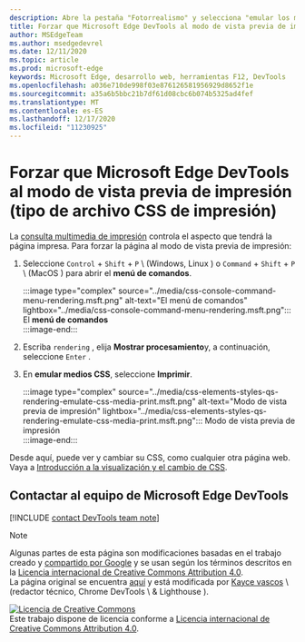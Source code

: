 ```yaml
---
description: Abre la pestaña "Fotorrealismo" y selecciona "emular los medios CSS" > "Imprimir".
title: Forzar que Microsoft Edge DevTools al modo de vista previa de impresión (tipo de archivo CSS de impresión)
author: MSEdgeTeam
ms.author: msedgedevrel
ms.date: 12/11/2020
ms.topic: article
ms.prod: microsoft-edge
keywords: Microsoft Edge, desarrollo web, herramientas F12, DevTools
ms.openlocfilehash: a036e710de998f03e876126581956929d8652f1e
ms.sourcegitcommit: a35a6b5bbc21b7df61d08cbc6b074b5325ad4fef
ms.translationtype: MT
ms.contentlocale: es-ES
ms.lasthandoff: 12/17/2020
ms.locfileid: "11230925"
---
```

<!-- Copyright Kayce Basques 

   Licensed under the Apache License, Version 2.0 (the "License");
   you may not use this file except in compliance with the License.
   You may obtain a copy of the License at

       https://www.apache.org/licenses/LICENSE-2.0

   Unless required by applicable law or agreed to in writing, software
   distributed under the License is distributed on an "AS IS" BASIS,
   WITHOUT WARRANTIES OR CONDITIONS OF ANY KIND, either express or implied.
   See the License for the specific language governing permissions and
   limitations under the License.  -->

# Forzar que Microsoft Edge DevTools al modo de vista previa de impresión (tipo de archivo CSS de impresión)  

La [consulta multimedia de impresión][MDNUsingMediaQueries] controla el aspecto que tendrá la página impresa.  Para forzar la página al modo de vista previa de impresión:  

1.  Seleccione `Control` + `Shift` + `P` \ (Windows, Linux \) o `Command` + `Shift` + `P` \ (MacOS \) para abrir el **menú de comandos**.  
    
    :::image type="complex" source="../media/css-console-command-menu-rendering.msft.png" alt-text="El menú de comandos" lightbox="../media/css-console-command-menu-rendering.msft.png":::
       El **menú de comandos**  
    :::image-end:::  
    
1.  Escriba `rendering` , elija **Mostrar procesamiento**y, a continuación, seleccione `Enter` .  
1.  En **emular medios CSS**, seleccione **Imprimir**.  
    
    :::image type="complex" source="../media/css-elements-styles-qs-rendering-emulate-css-media-print.msft.png" alt-text="Modo de vista previa de impresión" lightbox="../media/css-elements-styles-qs-rendering-emulate-css-media-print.msft.png":::
       Modo de vista previa de impresión  
    :::image-end:::  
    
Desde aquí, puede ver y cambiar su CSS, como cualquier otra página web.  Vaya a [Introducción a la visualización y el cambio de CSS][DevToolsCSSGetStarted].  

## Contactar al equipo de Microsoft Edge DevTools  

[!INCLUDE [contact DevTools team note](../includes/contact-devtools-team-note.md)]  

<!-- links -->  

[MicrosoftEdgeDevTools]: ../../devtools-guide-chromium/index.md "Herramientas para desarrolladores de Microsoft Edge (cromo) | Microsoft docs"  
[DevToolsCSSGetStarted]: ./index.md "Introducción a la visualización y el cambio de CSS | Microsoft docs"  

[MDNUsingMediaQueries]: https://developer.mozilla.org/docs/Web/CSS/Media_Queries/Using_media_queries "Usar consultas multimedia | MDN"  

> [!NOTE]
> Algunas partes de esta página son modificaciones basadas en el trabajo creado y [compartido por Google][GoogleSitePolicies] y se usan según los términos descritos en la [Licencia internacional de Creative Commons Attribution 4.0][CCA4IL].  
> La página original se encuentra [aquí](https://developers.google.com/web/tools/chrome-devtools/css/print-preview) y está modificada por [Kayce vascos][KayceBasques] \ (redactor técnico, Chrome DevTools \ & Lighthouse \).  

[![Licencia de Creative Commons][CCby4Image]][CCA4IL]  
Este trabajo dispone de licencia conforme a [Licencia internacional de Creative Commons Attribution 4.0][CCA4IL].  

[CCA4IL]: https://creativecommons.org/licenses/by/4.0  
[CCby4Image]: https://i.creativecommons.org/l/by/4.0/88x31.png  
[GoogleSitePolicies]: https://developers.google.com/terms/site-policies  
[KayceBasques]: https://developers.google.com/web/resources/contributors/kaycebasques  
